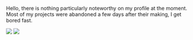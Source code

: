 Hello, there is nothing particularly noteworthy on my profile at the moment.
Most of my projects were abandoned a few days after their making, I get bored fast.

![](http://github-profile-summary-cards.vercel.app/api/cards/profile-details?username=devgksx&theme=github_dark)
![](https://wakatime.com/share/@c0d63a0d-d4e7-4bcd-9993-ff4ad020f3f0/09c5047a-87fb-4bde-b476-b2e21e99ca25.svg)
